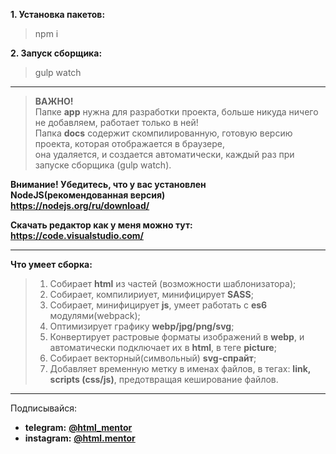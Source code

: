 **1. Установка пакетов:**
> npm i

**2. Запуск сборщика:**
> gulp watch


---
>**ВАЖНО!**  
> Папке **app** нужна для разработки проекта, больше никуда ничего не добавляем, работает только в ней!  
> Папка **docs** содержит скомпилированную, готовую версию проекта, которая отображается в браузере,  
она удаляется, и создается автоматически, каждый раз при запуске сборщика (gulp watch).


**Внимание! Убедитесь, что у вас установлен NodeJS(рекомендованная версия)**  
**https://nodejs.org/ru/download/**

**Скачать редактор как у меня можно тут:**  
**https://code.visualstudio.com/**


---
**Что умеет сборка:**
>1. Собирает **html** из частей (возможности шаблонизатора);
>2. Собирает, компилириует, минифицирует **SASS**;
>3. Собирает, минифицирует **js**, умеет работать с **es6** модулями(webpack);
>4. Оптимизирует графику **webp/jpg/png/svg**;
>5. Конвертирует растровые форматы изображений в **webp**, и автоматически подключает их в **html**, в теге **picture**;
>6. Собирает векторный(символьный) **svg-спрайт**;
>7. Добавляет временную метку в именах файлов, в тегах: **link, scripts (css/js)**, предотвращая кеширование файлов.


---
Подписывайся:
- **telegram:** **[@html_mentor](https://t.me/html_mentor)**
- **instagram:** **[@html.mentor](https://www.instagram.com/html.mentor)**
